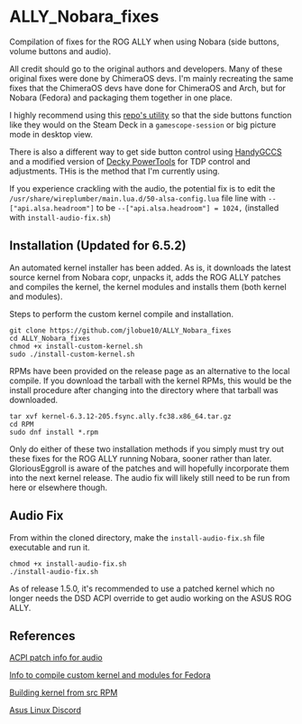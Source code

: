 # ALLY_Nobara_fixes
Compilation of fixes for the ROG ALLY when using Nobara (side buttons, volume buttons and audio).

All credit should go to the original authors and developers. Many of these original fixes were done by ChimeraOS devs. I'm mainly recreating the same fixes that the ChimeraOS devs have done for ChimeraOS and Arch, but for Nobara (Fedora) and packaging them together in one place.

I highly recommend using this [repo's utility](https://github.com/Maclay74/steam-patch) so that the side buttons function like they would on the Steam Deck in a `gamescope-session` or big picture mode in desktop view.

There is also a different way to get side button control using [HandyGCCS](https://github.com/ShadowBlip/HandyGCCS) and a modified version of [Decky PowerTools](https://github.com/hicder/PowerTools) for TDP control and adjustments. THis is the method that I'm currently using.

If you experience crackling with the audio, the potential fix is to edit the `/usr/share/wireplumber/main.lua.d/50-alsa-config.lua` file line with `--["api.alsa.headroom"]` to be `--["api.alsa.headroom"] = 1024,` (installed with `install-audio-fix.sh`)

## **Installation (Updated for 6.5.2)**

An automated kernel installer has been added. As is, it downloads the latest source kernel from Nobara copr, unpacks it, adds the ROG ALLY patches and compiles the kernel, the kernel modules and installs them (both kernel and modules).

Steps to perform the custom kernel compile and installation.

```
git clone https://github.com/jlobue10/ALLY_Nobara_fixes
cd ALLY_Nobara_fixes
chmod +x install-custom-kernel.sh
sudo ./install-custom-kernel.sh
```

RPMs have been provided on the release page as an alternative to the local compile. If you download the tarball with the kernel RPMs, this would be the install procedure after changing into the directory where that tarball was downloaded.

```
tar xvf kernel-6.3.12-205.fsync.ally.fc38.x86_64.tar.gz
cd RPM
sudo dnf install *.rpm
```

Only do either of these two installation methods if you simply must try out these fixes for the ROG ALLY running Nobara, sooner rather than later. GloriousEggroll is aware of the patches and will hopefully incorporate them into the next kernel release. The audio fix will likely still need to be run from here or elsewhere though.

## **Audio Fix**

From within the cloned directory, make the `install-audio-fix.sh` file executable and run it.

```
chmod +x install-audio-fix.sh
./install-audio-fix.sh
```

As of release 1.5.0, it's recommended to use a patched kernel which no longer needs the DSD ACPI override to get audio working on the ASUS ROG ALLY.

## **References**

[ACPI patch info for audio](https://asus-linux.org/wiki/cirrus-amps/)

[Info to compile custom kernel and modules for Fedora](https://fedoraproject.org/wiki/Building_a_custom_kernel)

[Building kernel from src RPM](https://fedoraproject.org/wiki/Building_a_custom_kernel/Source_RPM)

[Asus Linux Discord](https://discord.gg/4ZKGd7Un5t)
